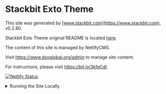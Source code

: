 # Stackbit Exto Theme

This site was generated by [www.stackbit.com](https://www.stackbit.com), v0.2.80.

Stackbit Exto Theme original README is located [here](./README.theme.md).

The content of this site is managed by NetlifyCMS. 

Visit https://www.dsoglobal.org/admin to manage site content.

For instructions, please visit https://bit.ly/3kfqCdI.

[![Netlify Status](https://api.netlify.com/api/v1/badges/d4de1fc1-cba3-4be8-be6a-6305981f2a6a/deploy-status)](https://app.netlify.com/sites/dsowebsite-179d5/deploys)

<details>
  <summary>Running the Site Locally</summary>

1. [Install Hugo](https://gohugo.io/getting-started/quick-start/#step-1-install-hugo)

1. get "stackbit-api-key" from project menu in [Stackbit dashboard](https://app.stackbit.com/dashboard)

1. run the following command to assign this key to `STACKBIT_API_KEY` environment variable:

        export STACKBIT_API_KEY={stackbit_netlify_api_key}

1. run the following command to fetch additional site contents from Stackbit if needed:

        npx @stackbit/stackbit-pull --stackbit-pull-api-url=https://api.stackbit.com/pull/5e0179d5a0f54a001b505ffc

1. Build the site and start the Hugo server with drafts enabled

        hugo server -D

1. Browse to [http://localhost:1313/](http://localhost:1313/)
</details>
